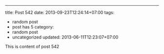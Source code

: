 ---
title: Post 542
date: 2013-09-23T12:24:14+07:00
tags:
  - random post
  - post has 5
category:
  - random post
  - uncategorized
updated: 2013-06-11T12:23:07+07:00

This is content of post 542